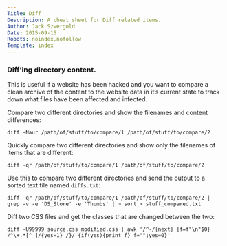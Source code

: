```yaml
---
Title: Diff
Description: A cheat sheet for Diff related items.
Author: Jack Szwergold
Date: 2015-09-15
Robots: noindex,nofollow
Template: index
---
```


### Diff’ing directory content.

This is useful if a website has been hacked and you want to compare a clean archive of the content to the website data in it’s current state to track down what files have been affected and infected.

Compare two different directories and show the filenames and content differences:

    diff -Naur /path/of/stuff/to/compare/1 /path/of/stuff/to/compare/2
    
Quickly compare two different directories and show only the filenames of items that are different:

    diff -qr /path/of/stuff/to/compare/1 /path/of/stuff/to/compare/2

Use this to compare two different directories and send the output to a sorted text file named `diffs.txt`: 

    diff -qr /path/of/stuff/to/compare/1 /path/of/stuff/to/compare/2 | grep -v -e 'DS_Store' -e 'Thumbs' | > sort > stuff_compared.txt

Diff two CSS files and get the classes that are changed between the two:

	diff -U99999 source.css modified.css | awk '/^-/{next} {f=f"\n"$0} /^\+.*[^ ]/{yes=1} /}/ {if(yes){print f} f="";yes=0}'
